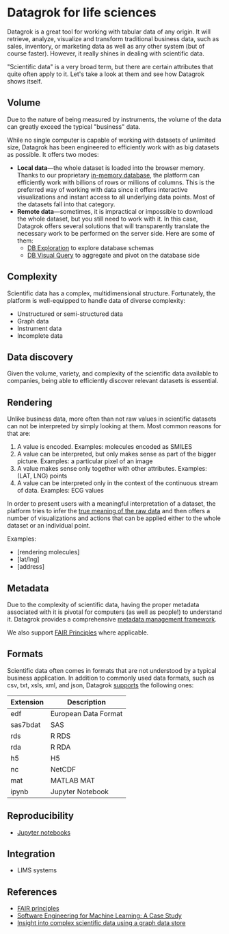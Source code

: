 <!-- TITLE: Datagrok for life sciences -->
<!-- SUBTITLE: -->

# Datagrok for life sciences

Datagrok is a great tool for working with tabular data of any origin. It will retrieve, analyze, 
visualize and transform traditional business data, such as sales, inventory, or marketing data as well 
as any other system (but of course faster). However, it really shines in dealing with scientific
data.

"Scientific data" is a very broad term, but there are certain attributes that quite often apply to it.
Let's take a look at them and see how Datagrok shows itself.

## Volume

Due to the nature of being measured by instruments, the volume of the data can greatly exceed
the typical "business" data.      
 
While no single computer is capable of working with datasets of unlimited size, Datagrok has 
been engineered to efficiently work with as big datasets as possible. It offers two modes:

* **Local data**—the whole dataset is loaded into the browser memory. Thanks to our proprietary 
  [in-memory database](../develop/performance.md#in-memory-database), the platform can efficiently
  work with billions of rows or millions of columns. This is the preferred way of working with data
  since it offers interactive visualizations and instant access to all underlying data points.
  Most of the datasets fall into that category.
* **Remote data**—sometimes, it is impractical or impossible to download the whole dataset, but
  you still need to work with it. In this case, Datagrok offers several solutions that will
  transparently translate the necessary work to be performed on the server side. Here are some
  of them:
  * [DB Exploration](../access/db-exploration.md) to explore database schemas    
  * [DB Visual Query](../access/db-visual-query.md) to aggregate and pivot on the database side     
        
 
## Complexity

Scientific data has a complex, multidimensional structure. Fortunately, the platform is well-equipped to handle data of diverse complexity:

* Unstructured or semi-structured data
* Graph data
* Instrument data
* Incomplete data

## Data discovery

Given the volume, variety, and complexity of the scientific data available to companies, 
being able to efficiently discover relevant datasets is essential.

## Rendering

Unlike business data, more often than not raw values in scientific datasets can not be interpreted
by simply looking at them. Most common reasons for that are:

1. A value is encoded. 
   Examples: molecules encoded as SMILES
2. A value can be interpreted, but only makes sense as part of the bigger picture. 
   Examples: a particular pixel of an image
3. A value makes sense only together with other attributes. 
   Examples: (LAT, LNG) points
4. A value can be interpreted only in the context of the continuous stream of data. 
   Examples: ECG values  

In order to present users with a meaningful interpretation of a dataset, the platform tries to infer
the [true meaning of the raw data](../discover/semantic-types.md) and then offers a number of visualizations 
and actions that can be applied either to the whole dataset or an individual point.

Examples: 
* [rendering molecules]
* [lat/lng]   
* [address]   

## Metadata

Due to the complexity of scientific data, having the proper metadata associated with it is pivotal
for computers (as well as people!) to understand it. Datagrok provides a comprehensive 
[metadata management framework](../discover/metadata.md). 
 
We also support [FAIR Principles](../discover/fair.md) where applicable.

## Formats

Scientific data often comes in formats that are not understood by a typical business application. 
In addition to commonly used data formats, such as csv, txt, xsls, xml, and json, Datagrok 
[supports](../access/importing-data.md#supported-file-types) the following ones: 

| Extension     | Description          | 
|---------------|----------------------|
| edf           | European Data Format |
| sas7bdat      | SAS                  |
| rds           | R RDS                |
| rda           | R RDA                |
| h5            | H5                   |
| nc            | NetCDF               |
| mat           | MATLAB MAT           |
| ipynb         | Jupyter Notebook     |
 

## Reproducibility

* [Jupyter notebooks](../develop/jupyter-notebook.md)

## Integration

* LIMS systems

## References
* [FAIR principles](https://www.go-fair.org/fair-principles/)
* [Software Engineering for Machine Learning: A Case Study](https://www.microsoft.com/en-us/research/publication/software-engineering-for-machine-learning-a-case-study/)
* [Insight into complex scientific data using a graph data store](https://medium.com/blackfynn/insight-into-complex-scientific-data-using-a-graph-data-store-f2b540684c84)